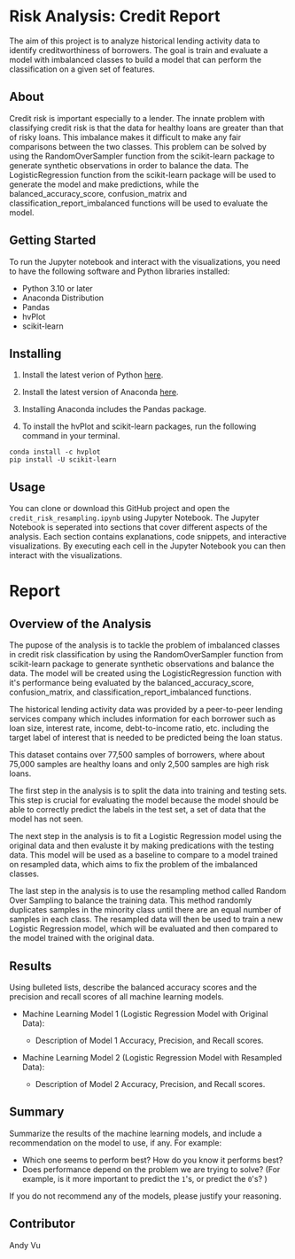 # Risk Analysis: Credit Report
The aim of this project is to analyze historical lending activity data to identify creditworthiness of borrowers. The goal is train and evaluate a model with imbalanced classes to build a model that can perform the classification on a given set of features. 

## About
Credit risk is important especially to a lender. The innate problem with classifying credit risk is that the data for healthy loans are greater than that of risky loans. This imbalance makes it difficult to make any fair comparisons between the two classes. This problem can be solved by using the RandomOverSampler function from the scikit-learn package to generate synthetic observations in order to balance the data. The LogisticRegression function from the scikit-learn package will be used to generate the model and make predictions, while the balanced_accuracy_score, confusion_matrix and classification_report_imbalanced functions will be used to evaluate the model.

## Getting Started
To run the Jupyter notebook and interact with the visualizations, you need to have the following software and Python libraries installed:

- Python 3.10 or later
- Anaconda Distribution
- Pandas
- hvPlot
- scikit-learn

## Installing
1. Install the latest verion of Python [here](https://www.python.org/downloads/).

2. Install the latest version of Anaconda [here](https://www.anaconda.com/download).

3. Installing Anaconda includes the Pandas package.

4. To install the hvPlot and scikit-learn packages, run the following command in your terminal.

```
conda install -c hvplot
pip install -U scikit-learn
```

## Usage
You can clone or download this GitHub project and open the `credit_risk_resampling.ipynb` using Jupyter Notebook. The Jupyter Notebook is seperated into sections that cover different aspects of the analysis. Each section contains explanations, code snippets, and interactive visualizations. By executing each cell in the Jupyter Notebook you can then interact with the visualizations.

# Report
## Overview of the Analysis

The pupose of the analysis is to tackle the problem of imbalanced classes in credit risk classification by using the RandomOverSampler function from scikit-learn package to generate synthetic observations and balance the data.
The model will be created using the LogisticRegression function with it's performance being evaluated by the balanced_accuracy_score, confusion_matrix, and classification_report_imbalanced functions.

The historical lending activity data was provided by a peer-to-peer lending services company which includes information for each borrower such as loan size, interest rate, income, debt-to-income ratio, etc. including the target label of interest that is needed to be predicted being the loan status.

This dataset contains over 77,500 samples of borrowers, where about 75,000 samples are healthy loans and only 2,500 samples are high risk loans.

The first step in the analysis is to split the data into training and testing sets. This step is crucial for evaluating the model because the model should be able to correctly predict the labels in the test set, a set of data that the model has not seen.

The next step in the analysis is to fit a Logistic Regression model using the original data and then evaluste it by making predications with the testing data. This model will be used as a baseline to compare to a model trained on resampled data, which aims to fix the problem of the imbalanced classes.

The last step in the analysis is to use the resampling method called Random Over Sampling to balance the training data. This method randomly duplicates samples in the minority class until there are an equal number of samples in each class. The resampled data will then be used to train a new Logistic Regression model, which will be evaluated and then compared to the model trained with the original data.

## Results

Using bulleted lists, describe the balanced accuracy scores and the precision and recall scores of all machine learning models.

* Machine Learning Model 1 (Logistic Regression Model with Original Data):
  * Description of Model 1 Accuracy, Precision, and Recall scores.



* Machine Learning Model 2 (Logistic Regression Model with Resampled Data):
  * Description of Model 2 Accuracy, Precision, and Recall scores.

## Summary

Summarize the results of the machine learning models, and include a recommendation on the model to use, if any. For example:
* Which one seems to perform best? How do you know it performs best?
* Does performance depend on the problem we are trying to solve? (For example, is it more important to predict the `1`'s, or predict the `0`'s? )

If you do not recommend any of the models, please justify your reasoning.

## Contributor
Andy Vu